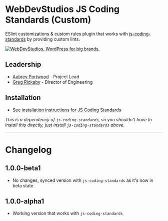 # WebDevStudios JS Coding Standards (Custom)

ESlint customizations & custom rules plugin that works with [js-coding-standards](https://github.com/WebDevStudios/js-coding-standards) by providing custom lints.

<a href="https://webdevstudios.com/contact/"><img src="https://webdevstudios.com/wp-content/uploads/2018/04/wds-github-banner.png" alt="WebDevStudios. WordPress for big brands."></a>

## Leadership

- [Aubrey Portwood](https://github.com/aubreypwd) - Project Lead
- [Greg Rickaby](https://github.com/gregrickaby) - Director of Engineering

## Installation

- [See installation instructions for JS Coding Standards](https://github.com/WebDevStudios/js-coding-standards)

_This is a dependency of `js-coding-standards`, so you shouldn't have to install this directly, just install `js-coding-standards` above._

___________________

# Changelog

## 1.0.0-beta1

- No changes, synced version with `js-coding-standards` as it's now in beta state

## 1.0.0-alpha1

- Working version that works with `js-coding-standards`
